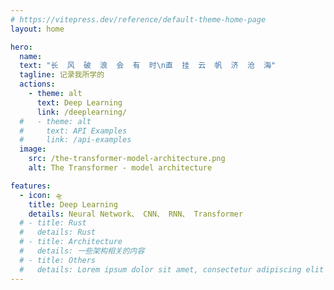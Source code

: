 ```yaml
---
# https://vitepress.dev/reference/default-theme-home-page
layout: home

hero:
  name: 
  text: "长  风  破  浪  会  有  时\n直  挂  云  帆  济  沧  海"
  tagline: 记录我所学的
  actions:
    - theme: alt
      text: Deep Learning
      link: /deeplearning/
  #   - theme: alt
  #     text: API Examples
  #     link: /api-examples
  image:
    src: /the-transformer-model-architecture.png
    alt: The Transformer - model architecture

features:
  - icon: 🛸
    title: Deep Learning
    details: Neural Network、 CNN、 RNN、 Transformer
  # - title: Rust
  #   details: Rust 
  # - title: Architecture
  #   details: 一些架构相关的内容
  # - title: Others
  #   details: Lorem ipsum dolor sit amet, consectetur adipiscing elit
---
```


<style>
:root {
  --vp-home-hero-name-color: transparent;
  --vp-home-hero-name-background: -webkit-linear-gradient(120deg, #bd34fe 30%, #41d1ff);

  --vp-home-hero-image-background-image: linear-gradient(-45deg, #F8B20A 50%, #FBD884 50%);
  --vp-home-hero-image-filter: blur(44px);
}

@media (min-width: 640px) {
  :root {
    --vp-home-hero-image-filter: blur(56px);
  }
}

@media (min-width: 960px) {
  :root {
    --vp-home-hero-image-filter: blur(68px);
  }
}
</style>